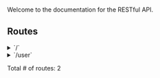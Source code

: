 # 

Welcome to the documentation for the RESTful API.

## Routes

<details>
<summary>`/`</summary>

- [Logger]()
- [o-chi/cors.(*Cors).Handler-fm]()
- **/**
	- _GET_
		- [main.main.func1]()

</details>
<details>
<summary>`/user`</summary>

- [Logger]()
- [o-chi/cors.(*Cors).Handler-fm]()
- **/user**
	- _GET_
		- [main.main.func2]()

</details>

Total # of routes: 2
